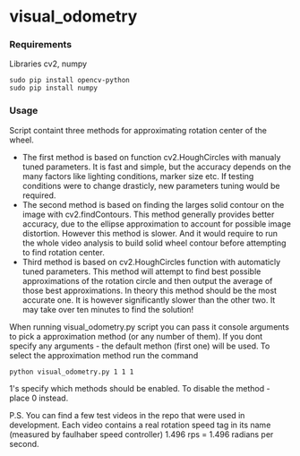 # visual_odometry
### Requirements
Libraries cv2, numpy
```
sudo pip install opencv-python
sudo pip install numpy
```

### Usage
Script containt three methods for approximating rotation center of the wheel.
* The first method is based on function cv2.HoughCircles with manualy tuned parameters. It is fast and simple, but the accuracy depends on the many factors like lighting conditions, marker size etc. If testing conditions were to change drasticly, new parameters tuning would be required.
* The second method is based on finding the larges solid contour on the image with cv2.findContours. This method generally provides better accuracy, due to the ellipse approximation to account for possible image distortion. However this method is slower. And it would require to run the whole video analysis to build solid wheel contour before attempting to find rotation center.
* Third method is based on cv2.HoughCircles function with automaticly tuned parameters. This method will attempt to find best possible approximations of the rotation circle and then output the average of those best approximations. In theory this method should be the most accurate one. It is however significantly slower than the other two. It may take over ten minutes to find the solution!

When running visual_odometry.py script you can pass it console arguments to pick a approximation method (or any number of them). If you dont specify any arguments - the default methon (first one) will be used.
To select the approximation method run the command
```
python visual_odometry.py 1 1 1
```
1's specify which methods should be enabled. To disable the method - place 0 instead.

P.S.
You can find a few test videos in the repo that were used in development. Each video contains a real rotation speed tag in its name (measured by faulhaber speed controller) 1.496 rps = 1.496 radians per second.
